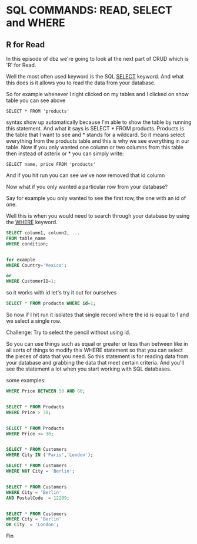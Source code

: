 # SQL COMMANDS: READ, SELECT and WHERE

## R for Read

In this episode of dbz we're going to look at the next part of CRUD which is 'R' for Read.

Well the most often used keyword is the SQL [SELECT](https://www.w3schools.com/sql/sql_select.asp) keyword. And what this does is it allows you to read the data from your database.

So for example whenever I right clicked on my tables and I clicked on show table you can see above

```SELECT * FROM 'products'```

syntax show up automatically because I'm able to show the table by running this statement. And what it says is SELECT * FROM products. Products is the table that I want to see and * stands for a wildcard. So it means select everything from the products table and this is why we see everything in our table. Now if you only wanted one column or two columns from this table then instead of asterix or * you can simply write:

```SELECT name, price FROM 'products'```

And if you hit run you can see we've now removed that id column

Now what if you only wanted a particular row from your database?

Say for example you only wanted to see the first row, the one with an id of one.

Well this is when you would need to search through your database by using the [WHERE](https://www.w3schools.com/sql/sql_where.asp) keyword.

```SQL
SELECT column1, column2, ...
FROM table_name
WHERE condition; 


for example
WHERE Country='Mexico'; 

or
WHERE CustomerID=1; 
```

so it works with id let's try it out for ourselves

```SQL
SELECT * FROM products WHERE id=1; 
```

So now if I hit run it isolates that single record where the id is equal to 1 and we select a single row.

Challenge: Try to select the pencil without using id.


So you can use things such as equal or greater or less than between like in all sorts of things to modify this WHERE statement so that you can select the pieces of data that you need. So this statement is for reading data from your database and grabbing the data that meet certain criteria. And you'll see the statement a lot when you start working with SQL databases.

some examples:

```SQL
WHERE Price BETWEEN 50 AND 60;


SELECT * FROM Products
WHERE Price > 30;


SELECT * FROM Products
WHERE Price <= 30;


SELECT * FROM Customers
WHERE City IN ('Paris','London');

SELECT * FROM Customers
WHERE NOT City = 'Berlin';


SELECT * FROM Customers
WHERE City = 'Berlin'
AND PostalCode  = 12209;


SELECT * FROM Customers
WHERE City = 'Berlin'
OR City  = 'London';
```

Fin